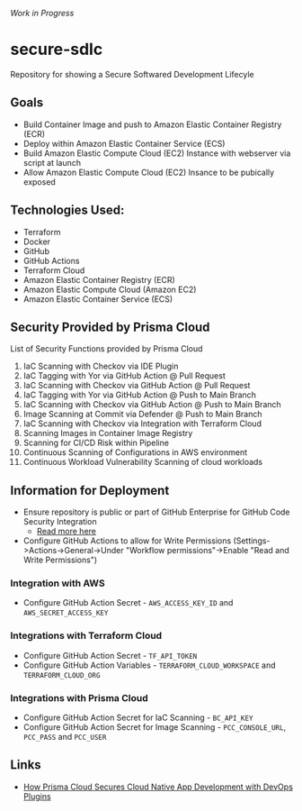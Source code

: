 *Work in Progress*

# secure-sdlc
Repository for showing a Secure Softwared Development Lifecyle


## Goals
- Build Container Image and push to Amazon Elastic Container Registry (ECR)
- Deploy within Amazon Elastic Container Service (ECS)
- Build Amazon Elastic Compute Cloud (EC2) Instance with webserver via script at launch
- Allow Amazon Elastic Compute Cloud (EC2) Insance to be pubically exposed 

## Technologies Used:
- Terraform
- Docker
- GitHub
- GitHub Actions
- Terraform Cloud
- Amazon Elastic Container Registry (ECR)
- Amazon Elastic Compute Cloud (Amazon EC2)
- Amazon Elastic Container Service (ECS)

## Security Provided by Prisma Cloud
List of Security Functions provided by Prisma Cloud
1. IaC Scanning with Checkov via IDE Plugin
1. IaC Tagging with Yor via GitHub Action @ Pull Request 
1. IaC Scanning with Checkov via GitHub Action @ Pull Request
1. IaC Tagging with Yor via GitHub Action @ Push to Main Branch
1. IaC Scanning with Checkov via GitHub Action @ Push to Main Branch
1. Image Scanning at Commit via Defender @ Push to Main Branch
1. IaC Scanning with Checkov via Integration with Terraform Cloud
1. Scanning Images in Container Image Registry
1. Scanning for CI/CD Risk within Pipeline
1. Continuous Scanning of Configurations in AWS environment
1. Continuous Workload Vulnerability Scanning of cloud workloads

## Information for Deployment
- Ensure repository is public or part of GitHub Enterprise for GitHub Code Security Integration 
    - [Read more here](https://docs.github.com/en/code-security/code-scanning/introduction-to-code-scanning/about-code-scanning)
- Configure GitHub Actions to allow for Write Permissions (Settings->Actions->General->Under "Workflow permissions"->Enable "Read and Write Permissions")

### Integration with AWS
- Configure GitHub Action Secret - `AWS_ACCESS_KEY_ID` and `AWS_SECRET_ACCESS_KEY`

### Integrations with Terraform Cloud
- Configure GitHub Action Secret - `TF_API_TOKEN`
- Configure GitHub Action Variables - `TERRAFORM_CLOUD_WORKSPACE` and `TERRAFORM_CLOUD_ORG`

### Integrations with Prisma Cloud
- Configure GitHub Action Secret for IaC Scanning - `BC_API_KEY`
- Configure GitHub Action Secret for Image Scanning - `PCC_CONSOLE_URL`, `PCC_PASS` and `PCC_USER`

## Links
- [How Prisma Cloud Secures Cloud Native App Development with DevOps Plugins](https://www.paloaltonetworks.com/blog/prisma-cloud/cloud-devops-plugins)